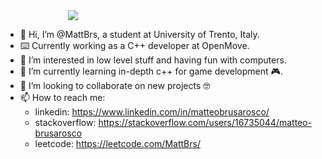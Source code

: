    <img style="margin-left:100px; margin-right: 100%;" src="https://github-readme-stats.vercel.app/api/top-langs/?username=MattBrs&layout=compact"/>


- 👋 Hi, I’m @MattBrs, a student at University of Trento, Italy.
- ⌨️ Currently working as a C++  developer at OpenMove.
- 👀 I’m interested in low level stuff and having fun with computers.
- 🌱 I’m currently learning in-depth c++ for game development :video_game:.
- 💞️ I’m looking to collaborate on new projects :nerd_face:
- 📫 How to reach me:
  - linkedin: https://www.linkedin.com/in/matteobrusarosco/
  - stackoverflow: https://stackoverflow.com/users/16735044/matteo-brusarosco
  - leetcode: https://leetcode.com/MattBrs/
